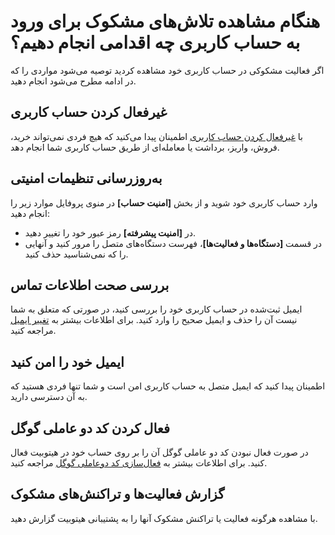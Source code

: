 # هنگام مشاهده تلاش‌های مشکوک برای ورود به حساب کاربری چه اقدامی انجام دهیم؟
اگر فعالیت مشکوکی در حساب کاربری خود مشاهده کردید توصیه می‌شود مواردی را که در ادامه مطرح می‌شود انجام دهید.
## غیرفعال کردن حساب کاربری
با [غیرفعال کردن حساب کاربری](https://github.com/HitoBitCo/FAQDocs/blob/main/UserAccount/UserAccountSettings/DisableAccount.md) اطمینان پیدا می‌کنید که هیچ فردی نمی‌تواند خرید، فروش، واریز، برداشت یا معامله‌ای از طریق حساب کاربری شما انجام دهد.
## به‌روزرسانی تنظیمات امنیتی
وارد حساب کاربری خود شوید و از بخش **[امنیت حساب]** در منوی پروفایل موارد زیر را انجام دهید:
-  در **[امنیت پیشرفته]** رمز عبور خود را تغییر دهید.
- 	در قسمت **[دستگاه‌ها و فعالیت‌ها]**، فهرست دستگاه‌های متصل را مرور کنید و آنهایی را که نمی‌شناسید حذف کنید.
## بررسی صحت اطلاعات تماس
ایمیل ثبت‌شده در حساب کاربری خود را بررسی کنید، در صورتی که متعلق به شما نیست آن را حذف و ایمیل صحیح را وارد کنید. برای اطلاعات بیشتر به [تغییر ایمیل](https://github.com/HitoBitCo/FAQDocs/blob/main/UserAccount/UserAccountSettings/ChangeEmail.md) مراجعه کنید.
## ایمیل خود را امن کنید
اطمینان پیدا کنید که ایمیل متصل به حساب کاربری امن است و شما تنها فردی هستید که به آن دسترسی دارید.
## فعال کردن کد دو عاملی گوگل
 در صورت فعال نبودن کد دو عاملی گوگل آن را بر روی حساب خود در هیتوبیت فعال کنید. برای اطلاعات بیشتر به [فعال‌سازی کد دوعاملی گوگل](https://github.com/HitoBitCo/FAQDocs/blob/main/Security/SequritySettings/Two-FactorAutenticathion/SetUpTwo-FactorAuthentication.md) مراجعه کنید.
## گزارش فعالیت‌ها و تراکنش‌های مشکوک
با مشاهده هرگونه فعالیت یا تراکنش مشکوک آنها را به پشتیبانی هیتوبیت گزارش دهید.
